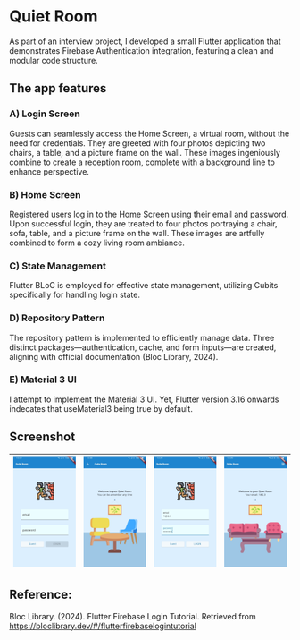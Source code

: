 # Quiet Room

As part of an interview project, I developed a small Flutter application that demonstrates Firebase Authentication integration, featuring a clean and modular code structure.

## The app features

### A) Login Screen
Guests can seamlessly access the Home Screen, a virtual room, without the need for credentials. They are greeted with four photos depicting two chairs, a table, and a picture frame on the wall. These images ingeniously combine to create a reception room, complete with a background line to enhance perspective.

### B) Home Screen
Registered users log in to the Home Screen using their email and password. Upon successful login, they are treated to four photos portraying a chair, sofa, table, and a picture frame on the wall. These images are artfully combined to form a cozy living room ambiance.

### C) State Management
Flutter BLoC is employed for effective state management, utilizing Cubits specifically for handling login state.

### D) Repository Pattern
The repository pattern is implemented to efficiently manage data. Three distinct packages—authentication, cache, and form inputs—are created, aligning with official documentation (Bloc Library, 2024).

### E) Material 3 UI
I attempt to implement the Material 3 UI. Yet, Flutter version 3.16 onwards indecates that useMaterial3 being true by default.

## Screenshot
| ![Screenshot 01](docs/screenshots/001.jpg) | ![Screenshot 02](docs/screenshots/002.jpg) | ![Screenshot 03](docs/screenshots/003.jpg) | ![Screenshot 04](docs/screenshots/004.jpg) |
|--------------------------------------------|--------------------------------------------|--------------------------------------------|--------------------------------------------|

## Reference:
Bloc Library. (2024). Flutter Firebase Login Tutorial. Retrieved from https://bloclibrary.dev/#/flutterfirebaselogintutorial
